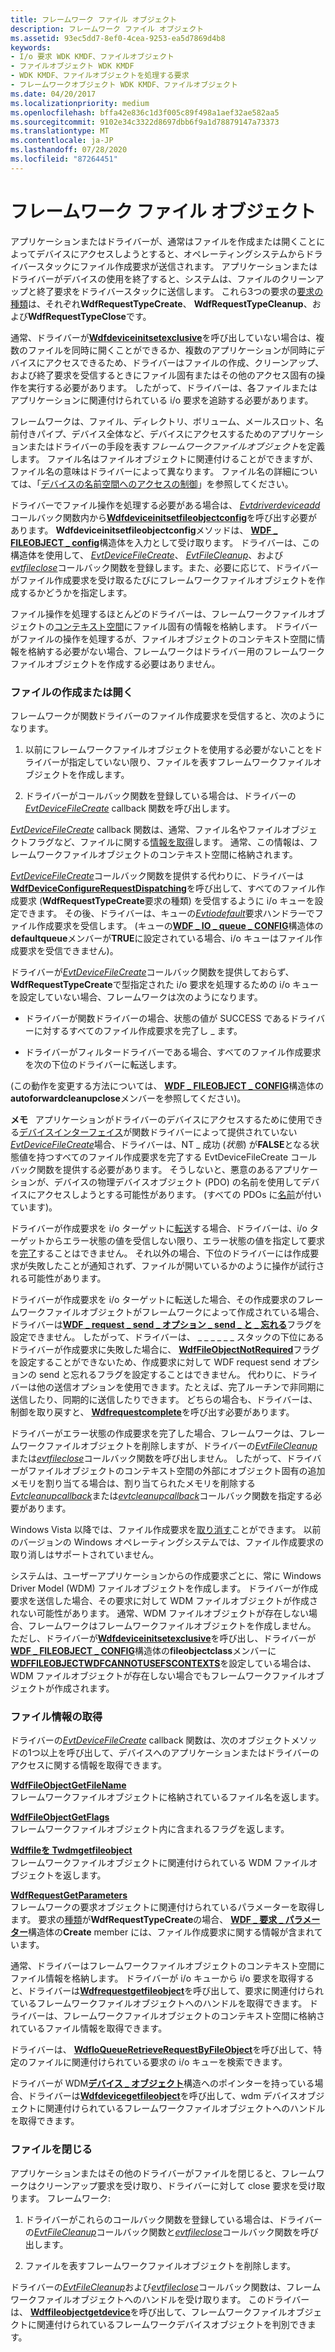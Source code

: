 ```yaml
---
title: フレームワーク ファイル オブジェクト
description: フレームワーク ファイル オブジェクト
ms.assetid: 93ec5dd7-8ef0-4cea-9253-ea5d7869d4b8
keywords:
- I/o 要求 WDK KMDF、ファイルオブジェクト
- ファイルオブジェクト WDK KMDF
- WDK KMDF、ファイルオブジェクトを処理する要求
- フレームワークオブジェクト WDK KMDF、ファイルオブジェクト
ms.date: 04/20/2017
ms.localizationpriority: medium
ms.openlocfilehash: bffa42e836c1d3f005c89f498a1aef32ae582aa5
ms.sourcegitcommit: 9102e34c3322d8697dbb6f9a1d78879147a73373
ms.translationtype: MT
ms.contentlocale: ja-JP
ms.lasthandoff: 07/28/2020
ms.locfileid: "87264451"
---
```

# <a name="framework-file-objects"></a>フレームワーク ファイル オブジェクト





アプリケーションまたはドライバーが、通常はファイルを作成または開くことによってデバイスにアクセスしようとすると、オペレーティングシステムからドライバースタックにファイル作成要求が送信されます。 アプリケーションまたはドライバーがデバイスの使用を終了すると、システムは、ファイルのクリーンアップと終了要求をドライバースタックに送信します。 これら3つの要求の[要求の種類](https://docs.microsoft.com/windows-hardware/drivers/ddi/wdfrequest/ne-wdfrequest-_wdf_request_type)は、それぞれ**WdfRequestTypeCreate**、 **WdfRequestTypeCleanup**、および**WdfRequestTypeClose**です。

通常、ドライバーが[**Wdfdeviceinitsetexclusive**](https://docs.microsoft.com/windows-hardware/drivers/ddi/wdfdevice/nf-wdfdevice-wdfdeviceinitsetexclusive)を呼び出していない場合は、複数のファイルを同時に開くことができるか、複数のアプリケーションが同時にデバイスにアクセスできるため、ドライバーはファイルの作成、クリーンアップ、および終了要求を受信するときにファイル固有またはその他のアクセス固有の操作を実行する必要があります。 したがって、ドライバーは、各ファイルまたはアプリケーションに関連付けられている i/o 要求を追跡する必要があります。

フレームワークは、ファイル、ディレクトリ、ボリューム、メールスロット、名前付きパイプ、デバイス全体など、デバイスにアクセスするためのアプリケーションまたはドライバーの手段を表す*フレームワークファイルオブジェクト*を定義します。 ファイル名はファイルオブジェクトに関連付けることができますが、ファイル名の意味はドライバーによって異なります。 ファイル名の詳細については、「[デバイスの名前空間へのアクセスの制御](https://docs.microsoft.com/windows-hardware/drivers/kernel/controlling-device-namespace-access)」を参照してください。

ドライバーでファイル操作を処理する必要がある場合は、 [*Evtdriverdeviceadd*](https://docs.microsoft.com/windows-hardware/drivers/ddi/wdfdriver/nc-wdfdriver-evt_wdf_driver_device_add)コールバック関数内から[**Wdfdeviceinitsetfileobjectconfig**](https://docs.microsoft.com/windows-hardware/drivers/ddi/wdfdevice/nf-wdfdevice-wdfdeviceinitsetfileobjectconfig)を呼び出す必要があります。 **Wdfdeviceinitsetfileobjectconfig**メソッドは、 [**WDF \_ FILEOBJECT \_ config**](https://docs.microsoft.com/windows-hardware/drivers/ddi/wdfdevice/ns-wdfdevice-_wdf_fileobject_config)構造体を入力として受け取ります。 ドライバーは、この構造体を使用して、 [*EvtDeviceFileCreate*](https://docs.microsoft.com/windows-hardware/drivers/ddi/wdfdevice/nc-wdfdevice-evt_wdf_device_file_create)、 [*EvtFileCleanup*](https://docs.microsoft.com/windows-hardware/drivers/ddi/wdfdevice/nc-wdfdevice-evt_wdf_file_cleanup)、および[*evtfileclose*](https://docs.microsoft.com/windows-hardware/drivers/ddi/wdfdevice/nc-wdfdevice-evt_wdf_file_close)コールバック関数を登録します。また、必要に応じて、ドライバーがファイル作成要求を受け取るたびにフレームワークファイルオブジェクトを作成するかどうかを指定します。

ファイル操作を処理するほとんどのドライバーは、フレームワークファイルオブジェクトの[コンテキスト空間](framework-object-context-space.md)にファイル固有の情報を格納します。 ドライバーがファイルの操作を処理するが、ファイルオブジェクトのコンテキスト空間に情報を格納する必要がない場合、フレームワークはドライバー用のフレームワークファイルオブジェクトを作成する必要はありません。

### <a name="creating-or-opening-a-file"></a>ファイルの作成または開く

フレームワークが関数ドライバーのファイル作成要求を受信すると、次のようになります。

1.  以前にフレームワークファイルオブジェクトを使用する必要がないことをドライバーが指定していない限り、ファイルを表すフレームワークファイルオブジェクトを作成します。

2.  ドライバーがコールバック関数を登録している場合は、ドライバーの[*EvtDeviceFileCreate*](https://docs.microsoft.com/windows-hardware/drivers/ddi/wdfdevice/nc-wdfdevice-evt_wdf_device_file_create) callback 関数を呼び出します。

[*EvtDeviceFileCreate*](https://docs.microsoft.com/windows-hardware/drivers/ddi/wdfdevice/nc-wdfdevice-evt_wdf_device_file_create) callback 関数は、通常、ファイル名やファイルオブジェクトフラグなど、ファイルに関する[情報を取得](#obtaining-file-information)します。 通常、この情報は、フレームワークファイルオブジェクトのコンテキスト空間に格納されます。

[*EvtDeviceFileCreate*](https://docs.microsoft.com/windows-hardware/drivers/ddi/wdfdevice/nc-wdfdevice-evt_wdf_device_file_create)コールバック関数を提供する代わりに、ドライバーは[**WdfDeviceConfigureRequestDispatching**](https://docs.microsoft.com/windows-hardware/drivers/ddi/wdfdevice/nf-wdfdevice-wdfdeviceconfigurerequestdispatching)を呼び出して、すべてのファイル作成要求 (**WdfRequestTypeCreate**要求の種類) を受信するように i/o キューを設定できます。 その後、ドライバーは、キューの[*Evtiodefault*](https://docs.microsoft.com/windows-hardware/drivers/ddi/wdfio/nc-wdfio-evt_wdf_io_queue_io_default)要求ハンドラーでファイル作成要求を受信します。 (キューの[**WDF \_ IO \_ queue \_ CONFIG**](https://docs.microsoft.com/windows-hardware/drivers/ddi/wdfio/ns-wdfio-_wdf_io_queue_config)構造体の**defaultqueue**メンバーが**TRUE**に設定されている場合、i/o キューはファイル作成要求を受信できません)。

ドライバーが[*EvtDeviceFileCreate*](https://docs.microsoft.com/windows-hardware/drivers/ddi/wdfdevice/nc-wdfdevice-evt_wdf_device_file_create)コールバック関数を提供しておらず、 **WdfRequestTypeCreate**で型指定された i/o 要求を処理するための i/o キューを設定していない場合、フレームワークは次のようになります。

-   ドライバーが関数ドライバーの場合、状態の値が SUCCESS であるドライバーに対するすべてのファイル作成要求を完了し \_ ます。

-   ドライバーがフィルタードライバーである場合、すべてのファイル作成要求を次の下位のドライバーに転送します。

(この動作を変更する方法については、 [**WDF \_ FILEOBJECT \_ CONFIG**](https://docs.microsoft.com/windows-hardware/drivers/ddi/wdfdevice/ns-wdfdevice-_wdf_fileobject_config)構造体の**autoforwardcleanupclose**メンバーを参照してください)。

**メモ**   アプリケーションがドライバーのデバイスにアクセスするために使用できる[デバイスインターフェイス](using-device-interfaces.md)が関数ドライバーによって提供されていない[*EvtDeviceFileCreate*](https://docs.microsoft.com/windows-hardware/drivers/ddi/wdfdevice/nc-wdfdevice-evt_wdf_device_file_create)場合、ドライバーは、NT \_ 成功 (*状態*) が**FALSE**となる状態値を持つすべてのファイル作成要求を完了する EvtDeviceFileCreate コールバック関数を提供する必要があります。 そうしないと、悪意のあるアプリケーションが、デバイスの物理デバイスオブジェクト (PDO) の名前を使用してデバイスにアクセスしようとする可能性があります。 (すべての PDOs に[名前](controlling-device-access-in-kmdf-drivers.md#naming-device-objects-only-when-necessary)が付いています)。

 

ドライバーが作成要求を i/o ターゲットに[転送](forwarding-i-o-requests.md)する場合、ドライバーは、i/o ターゲットからエラー状態の値を受信しない限り、エラー状態の値を指定して要求を[完了](completing-i-o-requests.md)することはできません。 それ以外の場合、下位のドライバーには作成要求が失敗したことが通知されず、ファイルが開いているかのように操作が試行される可能性があります。

ドライバーが作成要求を i/o ターゲットに転送した場合、その作成要求のフレームワークファイルオブジェクトがフレームワークによって作成されている場合、ドライバーは[**WDF \_ request \_ send \_ オプション \_ send \_ と \_ 忘れる**](https://docs.microsoft.com/windows-hardware/drivers/ddi/wdfrequest/ne-wdfrequest-_wdf_request_send_options_flags)フラグを設定できません。 したがって、ドライバーは、 \_ \_ \_ \_ \_ \_ スタックの下位にあるドライバーが作成要求に失敗した場合に、 [**WdfFileObjectNotRequired**](https://docs.microsoft.com/windows-hardware/drivers/ddi/wdfdevice/ne-wdfdevice-_wdf_fileobject_class)フラグを設定することができないため、作成要求に対して WDF request send オプションの send と忘れるフラグを設定することはできません。 代わりに、ドライバーは他の送信オプションを使用できます。たとえば、完了ルーチンで非同期に送信したり、同期的に送信したりできます。 どちらの場合も、ドライバーは、制御を取り戻すと、 [**Wdfrequestcomplete**](https://docs.microsoft.com/windows-hardware/drivers/ddi/wdfrequest/nf-wdfrequest-wdfrequestcomplete)を呼び出す必要があります。 

ドライバーがエラー状態の作成要求を完了した場合、フレームワークは、フレームワークファイルオブジェクトを削除しますが、ドライバーの[*EvtFileCleanup*](https://docs.microsoft.com/windows-hardware/drivers/ddi/wdfdevice/nc-wdfdevice-evt_wdf_file_cleanup)または[*evtfileclose*](https://docs.microsoft.com/windows-hardware/drivers/ddi/wdfdevice/nc-wdfdevice-evt_wdf_file_close)コールバック関数を呼び出しません。 したがって、ドライバーがファイルオブジェクトのコンテキスト空間の外部にオブジェクト固有の追加メモリを割り当てる場合は、割り当てられたメモリを削除する[*Evtcleanupcallback*](https://docs.microsoft.com/windows-hardware/drivers/ddi/wdfobject/nc-wdfobject-evt_wdf_object_context_cleanup)または[*evtcleanupcallback*](https://docs.microsoft.com/windows-hardware/drivers/ddi/wdfobject/nc-wdfobject-evt_wdf_object_context_destroy)コールバック関数を指定する必要があります。

Windows Vista 以降では、ファイル作成要求を[取り消す](canceling-i-o-requests.md)ことができます。 以前のバージョンの Windows オペレーティングシステムでは、ファイル作成要求の取り消しはサポートされていません。

システムは、ユーザーアプリケーションからの作成要求ごとに、常に Windows Driver Model (WDM) ファイルオブジェクトを作成します。 ドライバーが作成要求を送信した場合、その要求に対して WDM ファイルオブジェクトが作成されない可能性があります。 通常、WDM ファイルオブジェクトが存在しない場合、フレームワークはフレームワークファイルオブジェクトを作成しません。 ただし、ドライバーが[**Wdfdeviceinitsetexclusive**](https://docs.microsoft.com/windows-hardware/drivers/ddi/wdfdevice/nf-wdfdevice-wdfdeviceinitsetexclusive)を呼び出し、ドライバーが[**WDF \_ FILEOBJECT \_ CONFIG**](https://docs.microsoft.com/windows-hardware/drivers/ddi/wdfdevice/ns-wdfdevice-_wdf_fileobject_config)構造体の**fileobjectclass**メンバーに[**WDFFILEOBJECTWDFCANNOTUSEFSCONTEXTS**](https://docs.microsoft.com/windows-hardware/drivers/ddi/wdfdevice/ne-wdfdevice-_wdf_fileobject_class)を設定している場合は、WDM ファイルオブジェクトが存在しない場合でもフレームワークファイルオブジェクトが作成されます。

### <a name="obtaining-file-information"></a><a href="" id="obtaining-file-information"></a>ファイル情報の取得

ドライバーの[*EvtDeviceFileCreate*](https://docs.microsoft.com/windows-hardware/drivers/ddi/wdfdevice/nc-wdfdevice-evt_wdf_device_file_create) callback 関数は、次のオブジェクトメソッドの1つ以上を呼び出して、デバイスへのアプリケーションまたはドライバーのアクセスに関する情報を取得できます。

<a href="" id="---------wdffileobjectgetfilename--------"></a>[**WdfFileObjectGetFileName**](https://docs.microsoft.com/windows-hardware/drivers/ddi/wdffileobject/nf-wdffileobject-wdffileobjectgetfilename)  
フレームワークファイルオブジェクトに格納されているファイル名を返します。

<a href="" id="---------wdffileobjectgetflags--------"></a>[**WdfFileObjectGetFlags**](https://docs.microsoft.com/windows-hardware/drivers/ddi/wdffileobject/nf-wdffileobject-wdffileobjectgetflags)  
フレームワークファイルオブジェクト内に含まれるフラグを返します。

<a href="" id="---------wdffileobjectwdmgetfileobject--------"></a>[**Wdffileを Twdmgetfileobject**](https://docs.microsoft.com/windows-hardware/drivers/ddi/wdffileobject/nf-wdffileobject-wdffileobjectwdmgetfileobject)  
フレームワークファイルオブジェクトに関連付けられている WDM ファイルオブジェクトを返します。

<a href="" id="---------wdfrequestgetparameters--------"></a>[**WdfRequestGetParameters**](https://docs.microsoft.com/windows-hardware/drivers/ddi/wdfrequest/nf-wdfrequest-wdfrequestgetparameters)  
フレームワークの要求オブジェクトに関連付けられているパラメーターを取得します。 要求の[種類](https://docs.microsoft.com/windows-hardware/drivers/ddi/wdfrequest/ne-wdfrequest-_wdf_request_type)が**WdfRequestTypeCreate**の場合、 [**WDF \_ 要求 \_ パラメーター**](https://docs.microsoft.com/windows-hardware/drivers/ddi/wdfrequest/ns-wdfrequest-_wdf_request_parameters)構造体の**Create** member には、ファイル作成要求に関する情報が含まれています。

通常、ドライバーはフレームワークファイルオブジェクトのコンテキスト空間にファイル情報を格納します。 ドライバーが i/o キューから i/o 要求を取得すると、ドライバーは[**Wdfrequestgetfileobject**](https://docs.microsoft.com/windows-hardware/drivers/ddi/wdfrequest/nf-wdfrequest-wdfrequestgetfileobject)を呼び出して、要求に関連付けられているフレームワークファイルオブジェクトへのハンドルを取得できます。 ドライバーは、フレームワークファイルオブジェクトのコンテキスト空間に格納されているファイル情報を取得できます。

ドライバーは、 [**WdfIoQueueRetrieveRequestByFileObject**](https://docs.microsoft.com/windows-hardware/drivers/ddi/wdfio/nf-wdfio-wdfioqueueretrieverequestbyfileobject)を呼び出して、特定のファイルに関連付けられている要求の i/o キューを検索できます。

ドライバーが WDM[**デバイス \_ オブジェクト**](https://docs.microsoft.com/windows-hardware/drivers/ddi/wdm/ns-wdm-_device_object)構造へのポインターを持っている場合、ドライバーは[**Wdfdevicegetfileobject**](https://docs.microsoft.com/windows-hardware/drivers/ddi/wdfdevice/nf-wdfdevice-wdfdevicegetfileobject)を呼び出して、wdm デバイスオブジェクトに関連付けられているフレームワークファイルオブジェクトへのハンドルを取得できます。

### <a name="closing-a-file"></a>ファイルを閉じる

アプリケーションまたはその他のドライバーがファイルを閉じると、フレームワークはクリーンアップ要求を受け取り、ドライバーに対して close 要求を受け取ります。 フレームワーク:

1.  ドライバーがこれらのコールバック関数を登録している場合は、ドライバーの[*EvtFileCleanup*](https://docs.microsoft.com/windows-hardware/drivers/ddi/wdfdevice/nc-wdfdevice-evt_wdf_file_cleanup)コールバック関数と[*evtfileclose*](https://docs.microsoft.com/windows-hardware/drivers/ddi/wdfdevice/nc-wdfdevice-evt_wdf_file_close)コールバック関数を呼び出します。

2.  ファイルを表すフレームワークファイルオブジェクトを削除します。

ドライバーの[*EvtFileCleanup*](https://docs.microsoft.com/windows-hardware/drivers/ddi/wdfdevice/nc-wdfdevice-evt_wdf_file_cleanup)および[*evtfileclose*](https://docs.microsoft.com/windows-hardware/drivers/ddi/wdfdevice/nc-wdfdevice-evt_wdf_file_close)コールバック関数は、フレームワークファイルオブジェクトへのハンドルを受け取ります。 このドライバーは、 [**Wdffileobjectgetdevice**](https://docs.microsoft.com/windows-hardware/drivers/ddi/wdffileobject/nf-wdffileobject-wdffileobjectgetdevice)を呼び出して、フレームワークファイルオブジェクトに関連付けられているフレームワークデバイスオブジェクトを判別できます。

 

 






